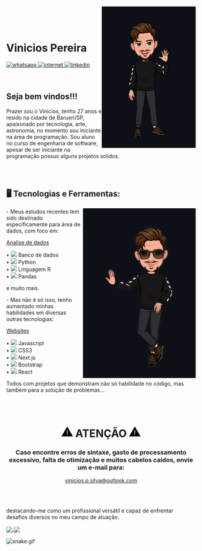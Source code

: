 <img align="right" width="250px" style="margin-top:-20px" src="img/avatar.png">

</br>
</br>

<div dsplay="inline-block">
 
 <h1 align="left">Vinicios Pereira</h1>
 <a href="https://www.instagram.com/jeniblo_dev/">
    <img width="50" height="50" src="https://img.icons8.com/nolan/64/1A6DFF/C822FF/whatsapp.png" alt="whatsapp"/>
  </a> 
  <a href="https://twitter.com/jeniblo_dev">
    <img width="50" height="50" src="https://img.icons8.com/nolan/64/1A6DFF/C822FF/internet.png" alt="internet"/>
  </a>
  <a href="https://www.linkedin.com/in/jeniffer-bittencourt">
    <img width="50" height="50" src="https://img.icons8.com/nolan/64/linkedin.png" alt="linkedin"/>
  </a>
  
</div> <!-- Fim do Header -->

</br>
</br>

## Seja bem vindos!!!

<p> 
Prazer sou o Vinicios, tenho 27 anos e resido na cidade de Barueri/SP, apaixonado por tecnologia, arte, astronomia, no momento sou iniciante na área de programação. Sou aluno no curso de engenharia de software, apesar de ser iniciante na programação possuo alguns projetos solidos.
</p>

</br>
</br>

## 🖥️ Tecnologias e Ferramentas: 
<img width="300px" align="right" src="img/avatar1.png">

<div display="inline-block">
 <p> - Meus estudos recentes tem sido destinado especificamente para área de dados, com foco em: </br>
 
  <p>
  <ins>Analise de dados</ins>
  </p>
 
  &bull; <img width="20px" src="https://cdn.jsdelivr.net/gh/devicons/devicon/icons/mysql/mysql-original.svg" /> Banco de dados </br>
  &bull; <img width="20px" src="https://cdn.jsdelivr.net/gh/devicons/devicon/icons/python/python-original.svg" /> Python </br>
  &bull; <img width="20px" src="https://cdn.jsdelivr.net/gh/devicons/devicon/icons/r/r-original.svg" /> Linguagem R </br>
  &bull; <img width="20px" src="https://cdn.jsdelivr.net/gh/devicons/devicon/icons/pandas/pandas-original.svg" /> Pandas </br>
  <p> e muito mais.</p>
  
  </p>
  
 <p> - Mas não é só isso, tenho aumentado minhas habilidades em diversas outras tecnologias: 
  
 <p>
   <ins>Websites</ins>
 </p>
 
  &bull; <img width="20px" src="https://cdn.jsdelivr.net/gh/devicons/devicon/icons/javascript/javascript-plain.svg" /> Javascript </br>
  &bull; <img width="20px" src="https://cdn.jsdelivr.net/gh/devicons/devicon/icons/css3/css3-original.svg" /> CSS3 </br>
  &bull; <img width="20px" src="https://cdn.jsdelivr.net/gh/devicons/devicon/icons/nextjs/nextjs-original.svg" /> Next.js </br>
  &bull; <img width="20px" src="https://cdn.jsdelivr.net/gh/devicons/devicon/icons/bootstrap/bootstrap-original.svg" /> Bootstrap </br>
  &bull; <img width="20px" src="https://cdn.jsdelivr.net/gh/devicons/devicon/icons/react/react-original.svg" /> React </br>
  
  </p>
  
  <p>
    Todos com projetos que demonstram não só habilidade no código, mas também para a solução de problemas...
  </p>
   
</div> <!-- Fim Tecnologias e Ferramentas -->

</br>
</br>

<div align="center">

<h1>
 <img width="30px" src="img/atencao.gif"/> ATENÇÃO <img width="30px" src="img/atencao.gif"/>
</h1>

 <h3>
  Caso encontre erros de sintaxe, gasto de processamento excessivo, falta de otimização e muitos cabelos caídos, envie um e-mail para:
 </h3>

 [vinicios.p.silva@outlook.com](mailto:vinicios.p.silva@outlook.com)

</div> 

##

  </br>
  </br
   
   destacando-me como um profissional versátil e capaz de enfrentar desafios diversos no meu campo de atuação. 

<div>
  <a href="https://github.com/vinicios-psilva/github-readme-stats">
  <img align="center" height="180em" src="https://github-readme-stats.vercel.app/api?username=vinicios-psilva&show_icons=true&theme=midnight-purple&count_private=true"/>
  <img align="center" height="180em" src="https://github-readme-stats.vercel.app/api/top-langs/?username=vinicios-psilva&layout=compact&show_icons=true&theme=midnight-purple&count_private=true"/>
  </a>
</div>

![snake gif](https://github.com/vinicios-psilva/vinicios-psilva/blob/output/github-contribution-grid-snake.svg)





